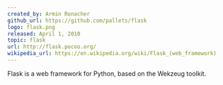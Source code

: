 ```yaml
---
created_by: Armin Ronacher
github_url: https://github.com/pallets/flask
logo: flask.png
released: April 1, 2010
topic: flask
url: http://flask.pocoo.org/
wikipedia_url: https://en.wikipedia.org/wiki/Flask_(web_framework)
---
```

Flask is a web framework for Python, based on the Wekzeug toolkit.